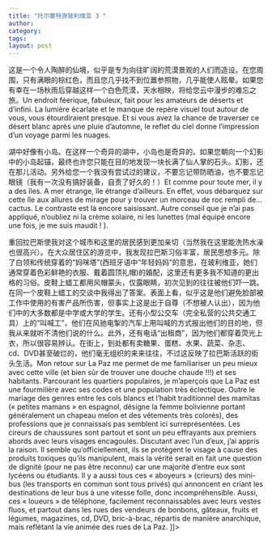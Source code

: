 ```yaml
---
title: "托尔塞特游玻利维亚 3 "
author:
category: 
tags: 
layout: post
---
```




这是一个令人陶醉的仙境，似乎是专为向往旷阔的荒漠景观的人们而造设。在您周围，只有满眼的棕红色，而且您几乎找不到位置参照物，几乎能使人眩晕。如果您有幸在一场秋雨后穿越这样一个白色荒漠，天水相映，将给您云中漫步的难忘之旅。Un endroit féerique, fabuleux, fait pour les amateurs de déserts et d’infini. La lumière écarlate et le manque de repère visuel tout autour de vous, vous étourdiraient presque. Et si vous avez la chance de traverser ce désert blanc après une pluie d’automne, le reflet du ciel donne l’impression d’un voyage parmi les nuages. 



湖中好像有小岛。在这样一个奇异的湖中，小岛也是奇异的。如果您朝向一个幻影中的小岛起锚，最终也许您只能在目的地发现一块长满了仙人掌的石头。幻影，还在那儿活动。另外给您一个我没有尝试过的建议，不要忘记带防晒油，也不要忘记眼镜（我有一次没有搞好装备，自责了好久的！）Et comme pour toute mer, il y a des îles. A mer étrange, île étrange d’ailleurs. En effet, vous débarquez sur cette île aux allures de mirage pour y trouver un morceau de roc rempli de… cactus. Le contraste est là encore saisissant. Autre conseil que je n’ai pas appliqué, n’oubliez ni la crème solaire, ni les lunettes (mal équipé encore une fois, je me suis maudit ! ).

重回拉巴斯使我对这个城市和这里的居民感到更加亲切（当然我在这里能洗热水澡也很高兴）。在大众居住区的游览中，我发现拉巴斯习俗丰富，居民思想多元。除了白领和传统穿着的“妈咪塔”(西班牙语中“年轻妈妈”的意思，在玻利维亚，她们通常穿着色彩鲜艳的衣服、戴着圆顶礼帽)的婚配，这里还有更多我不知道的更出格的习俗。皮鞋上蜡工都用风帽蒙头，仅露眼睛，初次见到的往往被他们吓一跳。在同一个皮鞋上蜡工的交谈中我得出了答案。表面上看，似乎这是他们避免脸部被工作中使用的有害产品所伤害，但事实上这是出于自尊（不想被人认出），因为他们中的大多数都是中学或大学的学生。还有小型公交车（完全私营的公共交通工具）上的“叫喊工”，他们在风驰电掣的汽车上用叫喊的方式报出他们的目的地，但我从来就听不清他们说的什么。此外，还有电话“出租商”，因为他们都穿着荧光上衣，所以很容易辨认。在街上，到处都有卖糖果、蛋糕、水果、蔬菜、杂志、cd、DVD甚至破烂的，他们毫无组织的来来往往，不过这反映了拉巴斯活跃的街头生活。Mon retour sur La Paz me permet de me familiariser un peu mieux avec cette ville (et bien sûr de trouver une douche chaude !!!) et ses habitants. Parcourant les quartiers populaires, je m’aperçois que La Paz est une fourmilière avec ses codes et  une population très éclectique. Outre le mariage des genres entre les cols blancs et l’habit traditionnel des mamitas (« petites mamans » en espagnol, désigne la femme bolivienne portant généralement un chapeau melon et des vêtements très colorés), des professions que je connaissais pas semblent ici surreprésentées. Les cireurs de chaussures sont partout et sont un peu effrayants aux premiers abords avec leurs visages encagoulés. Discutant avec l’un d’eux, j’ai appris la raison. Il semble qu’officiellement, ils se protègent le visage à cause des produits toxiques qu’ils manipulent, mais la vérité serait en fait une question de dignité (pour ne pas être reconnu) car une majorité d’entre eux sont lycéens ou étudiants. Il y a aussi tous ces « aboyeurs » (crieurs) des mini-bus (les transports en commun sont tous privés) qui annoncent en criant les destinations de leur bus à une vitesse folle, donc incompréhensible. Aussi, ces « loueurs » de téléphone, facilement reconnaissables avec leurs vestes fluos, et partout dans les rues des vendeurs de bonbons, gâteaux, fruits et légumes, magazines, cd, DVD, bric-à-brac, répartis de manière anarchique, mais reflétant la vie animée des rues de La Paz. ]]>

